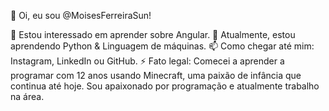 👋 Oi, eu sou @MoisesFerreiraSun!

👀 Estou interessado em aprender sobre Angular.
🌱 Atualmente, estou aprendendo Python & Linguagem de máquinas.
📫 Como chegar até mim: Instagram, LinkedIn ou GitHub.
⚡ Fato legal: Comecei a aprender a programar com 12 anos usando Minecraft, uma paixão de infância que continua até hoje. Sou apaixonado por programação e atualmente trabalho na área.
